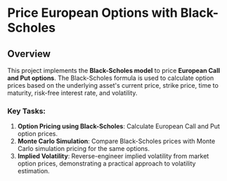 # Price European Options with Black-Scholes

## Overview

This project implements the **Black-Scholes model** to price **European Call and Put options**. The Black-Scholes formula is used to calculate option prices based on the underlying asset's current price, strike price, time to maturity, risk-free interest rate, and volatility.

### Key Tasks:
1. **Option Pricing using Black-Scholes**: Calculate European Call and Put option prices.
2. **Monte Carlo Simulation**: Compare Black-Scholes prices with Monte Carlo simulation pricing for the same options.
3. **Implied Volatility**: Reverse-engineer implied volatility from market option prices, demonstrating a practical approach to volatility estimation.




